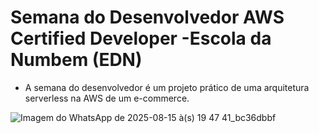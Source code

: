 # Semana do Desenvolvedor AWS Certified Developer -Escola da Numbem (EDN)
- A semana do desenvolvedor é um projeto prático de uma arquitetura serverless na AWS de um e-commerce.

![Imagem do WhatsApp de 2025-08-15 à(s) 19 47 41_bc36dbbf](https://github.com/user-attachments/assets/884bd854-d533-4108-b258-5f6372f7115d)
